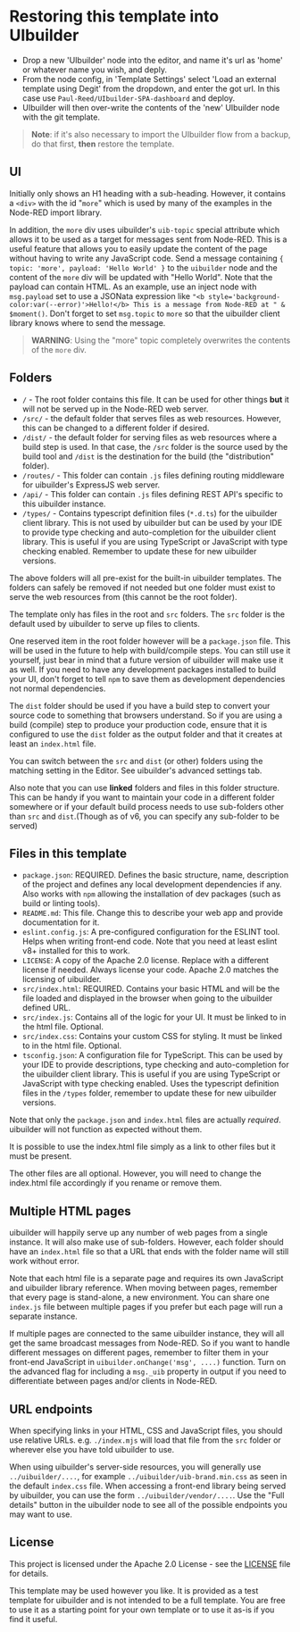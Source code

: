 

# Restoring this template into UIbuilder

* Drop a new 'UIbuilder' node into the editor, and name it's url as 'home' or whatever name you wish, and deply.
* From the node config, in 'Template Settings' select 'Load an external template using Degit' from the dropdown, and enter the got url. In this case use `Paul-Reed/UIbuilder-SPA-dashboard` and deploy.
* UIbuilder will then over-write the contents of the 'new' UIbuilder node with the git template.

> **Note**: if it's also necessary to import the UIbuilder flow from a backup, do that first, **then** restore the template. 


## UI

Initially only shows an H1 heading with a sub-heading. However, it contains a `<div>` with the id "`more`" which is used by many of the examples in the Node-RED import library.

In addition, the `more` div uses uibuilder's `uib-topic` special attribute which allows it to be used as a target for messages sent from Node-RED. This is a useful feature that allows you to easily update the content of the page without having to write any JavaScript code. Send a message containing `{ topic: 'more', payload: 'Hello World' }` to the `uibuilder` node and the content of the `more` div will be updated with "Hello World". Note that the payload can contain HTML. As an example, use an inject node with `msg.payload` set to use a JSONata expression like `"<b style='background-color:var(--error)'>Hello!</b> This is a message from Node-RED at " & $moment()`. Don't forget to set `msg.topic` to `more` so that the uibuilder client library knows where to send the message.

> **WARNING**: Using the "more" topic completely overwrites the contents of the `more` div.

## Folders

* `/` - The root folder contains this file. It can be used for other things **but** it will not be served up in the Node-RED web server. 
* `/src/` - the default folder that serves files as web resources. However, this can be changed to a different folder if desired.
* `/dist/` - the default folder for serving files as web resources where a build step is used. In that case, the `/src` folder is the source used by the build tool and `/dist` is the destination for the build (the "distribution" folder).
* `/routes/` - This folder can contain `.js` files defining routing middleware for uibuilder's ExpressJS web server.
* `/api/` - This folder can contain `.js` files defining REST API's specific to this uibuilder instance.
* `/types/` - Contains typescript definition files (`*.d.ts`) for the uibuilder client library. This is not used by uibuilder but can be used by your IDE to provide type checking and auto-completion for the uibuilder client library. This is useful if you are using TypeScript or JavaScript with type checking enabled. Remember to update these for new uibuilder versions.

The above folders will all pre-exist for the built-in uibuilder templates. The folders can safely be removed if not needed but one folder must exist to serve the web resources from (this cannot be the root folder).

The template only has files in the root and `src` folders. The `src` folder is the default used by uibuilder to serve up files to clients.

One reserved item in the root folder however will be a `package.json` file. This will be used in the future to help with build/compile steps. You can still use it yourself, just bear in mind that a future version of uibuilder will make use it as well. If you need to have any development packages installed to build your UI, don't forget to tell `npm` to save them as development dependencies not normal dependencies.

The `dist` folder should be used if you have a build step to convert your source code to something that browsers understand. So if you are using a build (compile) step to produce your production code, ensure that it is configured to use the `dist` folder as the output folder and that it creates at least an `index.html` file.

You can switch between the `src` and `dist` (or other) folders using the matching setting in the Editor. See uibuilder's advanced settings tab.

Also note that you can use **linked** folders and files in this folder structure. This can be handy if you want to maintain your code in a different folder somewhere or if your default build process needs to use sub-folders other than `src` and `dist`.(Though as of v6, you can specify any sub-folder to be served)

## Files in this template

* `package.json`: REQUIRED. Defines the basic structure, name, description of the project and defines any local development dependencies if any. Also works with `npm` allowing the installation of dev packages (such as build or linting tools).
* `README.md`: This file. Change this to describe your web app and provide documentation for it.
* `eslint.config.js`: A pre-configured configuration for the ESLINT tool. Helps when writing front-end code. Note that you need at least eslint v8+ installed for this to work.
* `LICENSE`: A copy of the Apache 2.0 license. Replace with a different license if needed. Always license your code. Apache 2.0 matches the licensing of uibuilder.
* `src/index.html`: REQUIRED. Contains your basic HTML and will be the file loaded and displayed in the browser when going to the uibuilder defined URL.
* `src/index.js`: Contains all of the logic for your UI. It must be linked to in the html file. Optional.
* `src/index.css`: Contains your custom CSS for styling. It must be linked to in the html file. Optional.
* `tsconfig.json`: A configuration file for TypeScript. This can be used by your IDE to provide descriptions, type checking and auto-completion for the uibuilder client library. This is useful if you are using TypeScript or JavaScript with type checking enabled. Uses the typescript definition files in the `/types` folder, remember to update these for new uibuilder versions.

Note that only the `package.json` and `index.html` files are actually _required_. uibuilder will not function as expected without them.

It is possible to use the index.html file simply as a link to other files but it must be present.

The other files are all optional. However, you will need to change the index.html file accordingly if you rename or remove them.

## Multiple HTML pages

uibuilder will happily serve up any number of web pages from a single instance. It will also make use of sub-folders. However, each folder should have an `index.html` file so that a URL that ends with the folder name will still work without error.

Note that each html file is a separate page and requires its own JavaScript and uibuilder library reference. When moving between pages, remember that every page is stand-alone, a new environment. You can share one `index.js` file between multiple pages if you prefer but each page will run a separate instance.

If multiple pages are connected to the same uibuilder instance, they will all get the same broadcast messages from Node-RED. So if you want to handle different messages on different pages, remember to filter them in your front-end JavaScript in `uibuilder.onChange('msg', ....)` function. Turn on the advanced flag for including a `msg._uib` property in output if you need to differentiate between pages and/or clients in Node-RED.

## URL endpoints

When specifying links in your HTML, CSS and JavaScript files, you should use relative URLs. e.g. `./index.mjs` will load that file from the `src` folder or wherever else you have told uibuilder to use.

When using uibuilder's server-side resources, you will generally use `../uibuilder/....`, for example `../uibuilder/uib-brand.min.css` as seen in the default `index.css` file. When accessing a front-end library being served by uibuilder, you can use the form `../uibuilder/vendor/....`. Use the "Full details" button in the uibuilder node to see all of the possible endpoints you may want to use.


## License

This project is licensed under the Apache 2.0 License - see the [LICENSE](LICENSE) file for details.

This template may be used however you like. It is provided as a test template for uibuilder and is not intended to be a full template. You are free to use it as a starting point for your own template or to use it as-is if you find it useful.

